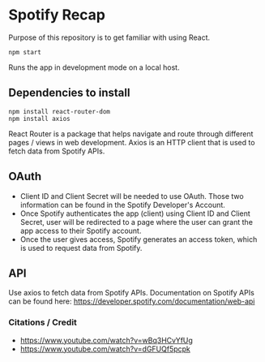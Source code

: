 # Spotify Recap
Purpose of this repository is to get familiar with using React.
```
npm start
```

Runs the app in development mode on a local host.

## Dependencies to install
```
npm install react-router-dom
npm install axios
```

React Router is a package that helps navigate and route through different pages / views in web development.
Axios is an HTTP client that is used to fetch data from Spotify APIs.

## OAuth

- Client ID and Client Secret will be needed to use OAuth. Those two information can be found in the Spotify Developer's Account.
- Once Spotify authenticates the app (client) using Client ID and Client Secret, user will be redirected to a page where the user can grant the app access to their Spotify account.
- Once the user gives access, Spotify generates an access token, which is used to request data from Spotify. 

## API

Use axios to fetch data from Spotify APIs.
Documentation on Spotify APIs can be found here: https://developer.spotify.com/documentation/web-api

### Citations / Credit
- https://www.youtube.com/watch?v=wBq3HCvYfUg
- https://www.youtube.com/watch?v=dGFUQf5pcpk
